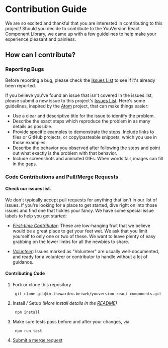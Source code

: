 # Contribution Guide

We are so excited and thankful that you are interested in contributing to this project!
Should you decide to contribute to the YouVersion React Component Library,
we came up with a few guidelines to help make your experience pleasant and painless.


## How can I contribute?


### Reporting Bugs

Before reporting a bug, please check the [Issues List](https://in.thewardro.be/web/youversion-react-components/issues) to see if it's already been reported.

If you believe you've found an issue that isn't covered in the issues list, please submit a new issue to this project's [Issues List](https://in.thewardro.be/web/youversion-react-components/issues). Here's some guidelines, inspired by the  [Atom](https://github.com/atom/atom/blob/master/CONTRIBUTING.md#reporting-bugs) project, that can make things easier:

 * Use a clear and descriptive title for the issue to identify the problem.
 * Describe the exact steps which reproduce the problem in as many details as possible.
 * Provide specific examples to demonstrate the steps. Include links to files or GitHub projects, or copy/pasteable snippets, which you use in those examples.
 * Describe the behavior you observed after following the steps and point out what exactly is the problem with that behavior.
 * Include screenshots and animated GIFs. When words fail, images can fill in the gaps.


### Code Contributions and Pull/Merge Requests


#### Check our issues list.
We don't typically accept pull requests for anything that isn't in our list of issues. If you're looking for a place to get started, dive right on into those issues and find one that tickles your fancy. We have some special issue labels to help you get started:

  * *[First-time Contributor](https://in.thewardro.be/web/youversion-react-components/issues?label_name%5B%5D=first-timers-only)*: These are low-hanging fruit that we believe would be a great place to get your feet wet. We ask that you limit yourself to only one or two of these. We want to leave plenty of easy grabbing on the lower limbs for all the newbies to share.

  * *[Volunteer](https://in.thewardro.be/groups/web/issues?label_name%5B%5D=Volunteer)*: Issues marked as "Volunteer" are usually well-documented, and ready for a volunteer or contributor to handle without a lot of guidance.


#### Contributing Code

1. Fork or clone this repository

        git clone git@in.thewardro.be:web/youversion-react-components.git

2. Install / Setup *(More install details in the [README](/README))*

        npm install


3. Make sure tests pass before and after your changes, via

        npm run test

4. [Submit a merge request](https://docs.gitlab.com/ee/gitlab-basics/add-merge-request.html)
